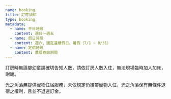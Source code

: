 ```yaml
---
name: booking
title: 訂房須知
type: booking
metadata:
  - name: 平日時段
    content: 週日～週五
  - name: 假日時段
    content: 週六、國定連續假日、暑假（7/1 ~ 8/31）
  - name: 定價時段
    content: 農曆春節期間
---
```


訂房時無論嬰幼童請確切告知人數，請依訂房人數入住，無法現場臨時加人加床，謝謝。

光之角落無提供寵物住宿服務，未依規定仍攜帶寵物入住，光之角落保有無條件退宿之權利，且並不退還訂金。
